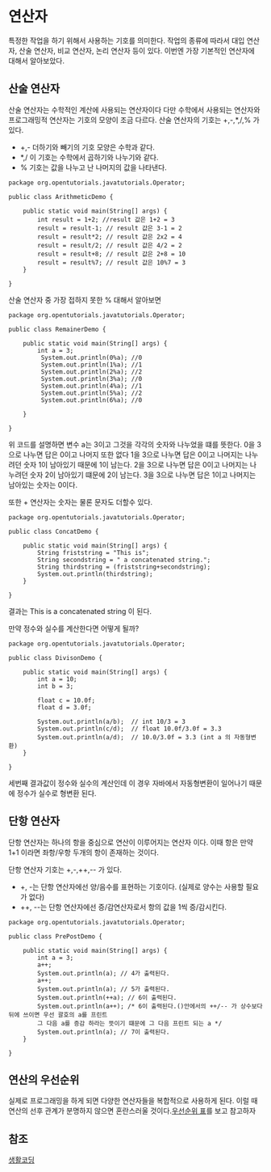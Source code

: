 # 연산자

특정한 작업을 하기 위해서 사용하는 기호를 의미한다. 작업의 종류에 따라서 대입 연산자, 산술 연산자, 비교 연산자, 논리 연산자 등이 있다. 이번엔 가장 기본적인 연산자에 대해서 알아보았다.

## 산술 연산자

산술 연산자는 수학적인 계산에 사용되는 연산자이다 다만 수학에서 사용되는 연산자와 프로그래밍적 연산자는 기호의 모양이 조금 다르다. 산술 연산자의 기호는 +,-,*,/,% 가 있다.

- +,- 더하기와 빼기의 기호 모양은 수학과 같다.
- *,/ 이 기호는 수학에서 곱하기와 나누기와 같다.
- % 기호는 값을 나누고 난 나머지의 값을 나타낸다.
```
package org.opentutorials.javatutorials.Operator;

public class ArithmeticDemo {

	public static void main(String[] args) {
		int result = 1+2; //result 값은 1+2 = 3 
		result = result-1; // result 값은 3-1 = 2
		result = result*2; // result 값은 2x2 = 4
		result = result/2; // result 값은 4/2 = 2 
		result = result+8; // result 값은 2+8 = 10
		result = result%7; // result 값은 10%7 = 3
	}

}
```

산술 연산자 중 가장 접하지 못한 % 대해서 알아보면
```
package org.opentutorials.javatutorials.Operator;

public class RemainerDemo {

	public static void main(String[] args) {
		int a = 3;
	     System.out.println(0%a); //0
	     System.out.println(1%a); //1
	     System.out.println(2%a); //2
	     System.out.println(3%a); //0
	     System.out.println(4%a); //1
	     System.out.println(5%a); //2
	     System.out.println(6%a); //0
	
	}

}
```

위 코드를 설명하면 변수 a는 3이고 그것을 각각의 숫자와 나누었을 떄를 뜻한다.
0을 3으로 나누면 답은 0이고 나머지 또한 없다
1을 3으로 나누면 답은 0이고 나머지는 나누려던 숫자 1이 남아있기 때문에 1이 남는다.
2을 3으로 나누면 답은 0이고 나머지는 나누려던 숫자 2이 남아있기 떄문에 2이 남는다.
3을 3으로 나누면 답은 1이고 나머지는 남아있는 숫자는 0이다. 

또한 + 연산자는 숫자는 물론 문자도 더할수 있다.
```
package org.opentutorials.javatutorials.Operator;

public class ConcatDemo {

	public static void main(String[] args) {
		String friststring = "This is";
		String secondstring = " a concatenated string.";
		String thirdstring = (friststring+secondstring);
		System.out.println(thirdstring);
	}

}
```

결과는 This is a concatenated string 이 된다.



만약 정수와 실수를 계산한다면 어떻게 될까?
```
package org.opentutorials.javatutorials.Operator;

public class DivisonDemo {

	public static void main(String[] args) {
		int a = 10;
		int b = 3;
		
		float c = 10.0f;
		float d = 3.0f;
		
		System.out.println(a/b);  // int 10/3 = 3
		System.out.println(c/d);  // float 10.0f/3.0f = 3.3
		System.out.println(a/d);  // 10.0/3.0f = 3.3 (int a 의 자동형변환) 
	}

}
```

세번째 결과값이 정수와 실수의 계산인데 이 경우 자바에서 자동형변환이 일어나기 때문에 정수가 실수로 형변환 된다.

## 단항 연산자

단항 연산자는 하나의 항을 중심으로 연산이 이루어지는 연산자 이다. 이때 항은 만약 1+1 이라면 좌항/우항 두개의 항이 존재하는 것이다.

단항 연산자 기호는 +,-,++,-- 가 있다.

- +, -는 단항 연산자에선 양/음수를 표현하는 기호이다. (실제로 양수는 사용할 필요가 없다)
- ++, --는 단항 연산자에선 증/감연산자로서 항의 값을 1씩 증/감시킨다.
```
package org.opentutorials.javatutorials.Operator;

public class PrePostDemo {

	public static void main(String[] args) {
		int a = 3;
		a++;
		System.out.println(a); // 4가 출력된다.
		a++;
		System.out.println(a); // 5가 출력된다.
		System.out.println(++a); // 6이 출력된다.
		System.out.println(a++); /* 6이 출력된다.()안에서의 ++/-- 가 상수보다 뒤에 쓰이면 우선 괄호의 a를 프린트
		그 다음 a를 증감 하라는 뜻이기 떄문에 그 다음 프린트 되는 a */
		System.out.println(a); // 7이 출력된다.
	}

}
```

## 연산의 우선순위

실제로 프로그래밍을 하게 되면 다양한 연산자들을 복합적으로 사용하게 된다. 이럴 때 연산의 선후 관계가 분명하지 않으면 혼란스러울 것이다.[우선순위 표](https://opentutorials.org/course/1223/5331)를 보고 참고하자


## 참조
[생활코딩](https://opentutorials.org/course/1223/5331) 




